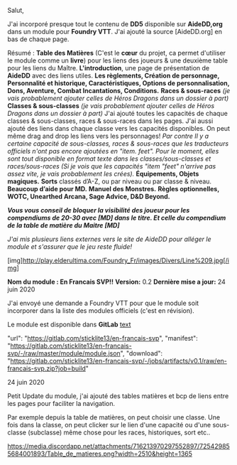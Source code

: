 Salut,

J'ai incorporé presque tout le contenu de **DD5** disponible sur **AideDD,org** dans un module pour **Foundry VTT**.
J'ai ajouté la source [AideDD.org] en bas de chaque page.

Résumé :
**Table des Matières** (C'est le **cœur** du projet, ca permet d'utiliser le module comme un **livre**) pour les liens des joueurs & une deuxième table pour les liens du Maître.
**L'introduction**, une page de présentation de **AideDD** avec des liens utiles.
**Les règlements, Création de personnage, Personnalité et historique, Caractéristiques, Options de personnalisation, Dons, Aventure, Combat Incantations, Conditions.**
**Races & sous-races** *(je vais probablement ajouter celles de Héros Dragons dans un dossier à part)*
**Classes & sous-classes** *(je vais probablement ajouter celles de Héros Dragons dans un dossier à part)*
J'ai ajouté toutes les capacités de chaque classes & sous-classes, races & sous-races dans les pages.
J'ai aussi ajouté des liens dans chaque classe vers les capacités disponibles.
On peut même drag and drop les liens vers les personnages!
*Par contre Il y a certaine capacité de sous-classes, races & sous-races que les traducteurs officiels n'ont pas encore ajoutées en "item. feet".
Pour le moment, elles sont tout disponible en format texte dans les classes/sous-classes et races/sous-races (Si je vois que les capacités "item "feet" n'arrive pas assez vite, je vais probablement les crées).*
**Équipements, Objets magiques.**
**Sorts** classés d’A-Z, ou par niveau ou par classe & niveau.
**Beaucoup d’aide pour MD.**
**Manuel des Monstres.**
**Règles optionnelles, WOTC, Unearthed Arcana, Sage Advice, D&D Beyond.**

***Vous vous conseil de bloquer la visibilité des joueur pour les compendiums de 20-30 avec [MD] dans le titre.
Et celle du compendium de la table de matière du Maitre [MD]***


*J'ai mis plusieurs liens externes vers le site de AideDD pour alléger le module et s'assurer que le jeu reste fluide!*

[img]http://play.elderultima.com/Foundry_Fr/images/Divers/Line%209.jpg[/img]

**Nom du module : En Francais SVP!!**
**Version:** 0.2
**Dernière mise a jour:** 24 juin 2020

J'ai envoyé une demande a Foundry VTT pour que le module soit incorporer dans la liste des modules officiels (c'est en révision).

Le module est disponible dans **GitLab**
[text](https://gitlab.com/sticklite13/en-francais-svp/-/raw/master/module/module.json)

"url": "https://gitlab.com/sticklite13/en-francais-svp", "manifest": "https://gitlab.com/sticklite13/en-francais-svp/-/raw/master/module/module.json", "download": "https://gitlab.com/sticklite13/en-francais-svp/-/jobs/artifacts/v0.1/raw/en-francais-svp.zip?job=build"


24 juin 2020

Petit Update du module, j'ai ajouté des tables matières et bcp de liens entre les pages pour faciliter la navigation.

Par exemple depuis la table de matières, on peut choisir une classe. Une fois dans la classe, on peut clicker sur le lien d'une capacité ou d'une sous-classe (subclasse) même chose pour les races, historiques, sort etc..

https://media.discordapp.net/attachments/716213970297552897/725429855684001893/Table_de_matieres.png?width=2510&height=1365
